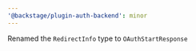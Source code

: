 ```yaml
---
'@backstage/plugin-auth-backend': minor
---
```


Renamed the `RedirectInfo` type to `OAuthStartResponse`
